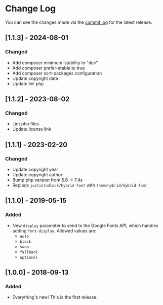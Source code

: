 # Change Log

You can see the changes made via the [commit log](https://github.com/themehybrid/hybrid-font/commits/master) for the latest release.

## [1.1.3] - 2024-08-01

### Changed

- Add composer minimum-stability to "dev"
- Add composer prefer-stable to true
- Add composer sort-packages configuration
- Update copyright date
- Update lint php

## [1.1.2] - 2023-08-02

### Changed

- Lint php files
- Update license link

## [1.1.1] - 2023-02-20

### Changed

- Update copyright year
- Update copyright author
- Bump php version from 5.6 -> 7.4s
- Replace `justintadlock/hybrid-font` with `themehybrid/hybrid-font`

## [1.1.0] - 2019-05-15

### Added

- New `display` parameter to send to the Google Fonts API, which handles adding `font-display`.  Allowed values are:
	- `auto`
	- `block`
	- `swap`
	- `fallback`
	- `optional`

## [1.0.0] - 2018-09-13

### Added

- Everything's new! This is the first release.
